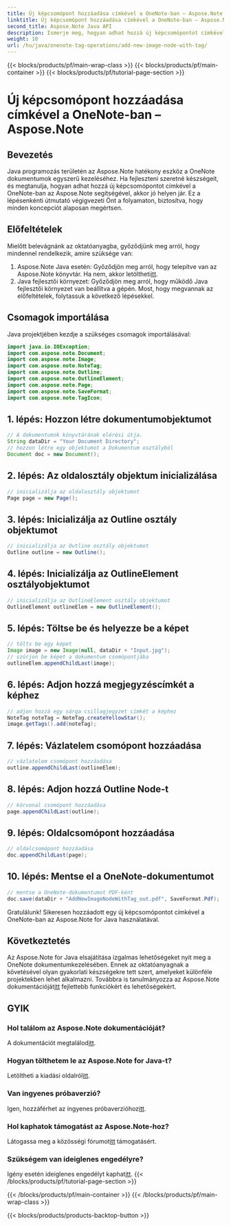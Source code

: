 ```yaml
---
title: Új képcsomópont hozzáadása címkével a OneNote-ban – Aspose.Note
linktitle: Új képcsomópont hozzáadása címkével a OneNote-ban – Aspose.Note
second_title: Aspose.Note Java API
description: Ismerje meg, hogyan adhat hozzá új képcsomópontot címkével a OneNote-ban az Aspose.Note for Java használatával. Fejlessze Java programozási készségeit könnyedén.
weight: 10
url: /hu/java/onenote-tag-operations/add-new-image-node-with-tag/
---
```


{{< blocks/products/pf/main-wrap-class >}}
{{< blocks/products/pf/main-container >}}
{{< blocks/products/pf/tutorial-page-section >}}

# Új képcsomópont hozzáadása címkével a OneNote-ban – Aspose.Note

## Bevezetés
Java programozás területén az Aspose.Note hatékony eszköz a OneNote dokumentumok egyszerű kezeléséhez. Ha fejleszteni szeretné készségeit, és megtanulja, hogyan adhat hozzá új képcsomópontot címkével a OneNote-ban az Aspose.Note segítségével, akkor jó helyen jár. Ez a lépésenkénti útmutató végigvezeti Önt a folyamaton, biztosítva, hogy minden koncepciót alaposan megértsen.
## Előfeltételek
Mielőtt belevágnánk az oktatóanyagba, győződjünk meg arról, hogy mindennel rendelkezik, amire szüksége van:
1.  Aspose.Note Java esetén: Győződjön meg arról, hogy telepítve van az Aspose.Note könyvtár. Ha nem, akkor letöltheti[itt](https://releases.aspose.com/note/java/).
2. Java fejlesztői környezet: Győződjön meg arról, hogy működő Java fejlesztői környezet van beállítva a gépén.
Most, hogy megvannak az előfeltételek, folytassuk a következő lépésekkel.
## Csomagok importálása
Java projektjében kezdje a szükséges csomagok importálásával:
```java
import java.io.IOException;
import com.aspose.note.Document;
import com.aspose.note.Image;
import com.aspose.note.NoteTag;
import com.aspose.note.Outline;
import com.aspose.note.OutlineElement;
import com.aspose.note.Page;
import com.aspose.note.SaveFormat;
import com.aspose.note.TagIcon;
```
## 1. lépés: Hozzon létre dokumentumobjektumot
```java
// A dokumentumok könyvtárának elérési útja.
String dataDir = "Your Document Directory";
// hozzon létre egy objektumot a Dokumentum osztályból
Document doc = new Document();
```
## 2. lépés: Az oldalosztály objektum inicializálása
```java
// inicializálja az oldalosztály objektumot
Page page = new Page();
```
## 3. lépés: Inicializálja az Outline osztály objektumot
```java
// inicializálja az Outline osztály objektumot
Outline outline = new Outline();
```
## 4. lépés: Inicializálja az OutlineElement osztályobjektumot
```java
// inicializálja az OutlineElement osztály objektumot
OutlineElement outlineElem = new OutlineElement();
```
## 5. lépés: Töltse be és helyezze be a képet
```java
// tölts be egy képet
Image image = new Image(null, dataDir + "Input.jpg");
// szúrjon be képet a dokumentum csomópontjába
outlineElem.appendChildLast(image);
```
## 6. lépés: Adjon hozzá megjegyzéscímkét a képhez
```java
// adjon hozzá egy sárga csillagjegyzet címkét a képhez
NoteTag noteTag = NoteTag.createYellowStar();
image.getTags().add(noteTag);
```
## 7. lépés: Vázlatelem csomópont hozzáadása
```java
// vázlatelem csomópont hozzáadása
outline.appendChildLast(outlineElem);
```
## 8. lépés: Adjon hozzá Outline Node-t
```java
// körvonal csomópont hozzáadása
page.appendChildLast(outline);
```
## 9. lépés: Oldalcsomópont hozzáadása
```java
// oldalcsomópont hozzáadása
doc.appendChildLast(page);
```
## 10. lépés: Mentse el a OneNote-dokumentumot
```java
// mentse a OneNote-dokumentumot PDF-ként
doc.save(dataDir + "AddNewImageNodeWithTag_out.pdf", SaveFormat.Pdf);
```
Gratulálunk! Sikeresen hozzáadott egy új képcsomópontot címkével a OneNote-ban az Aspose.Note for Java használatával.
## Következtetés
 Az Aspose.Note for Java elsajátítása izgalmas lehetőségeket nyit meg a OneNote dokumentumkezelésében. Ennek az oktatóanyagnak a követésével olyan gyakorlati készségekre tett szert, amelyeket különféle projektekben lehet alkalmazni. Továbbra is tanulmányozza az Aspose.Note dokumentációját[itt](https://reference.aspose.com/note/java/) fejlettebb funkciókért és lehetőségekért.
## GYIK
### Hol találom az Aspose.Note dokumentációját?
 A dokumentációt megtalálod[itt](https://reference.aspose.com/note/java/).
### Hogyan tölthetem le az Aspose.Note for Java-t?
 Letöltheti a kiadási oldalról[itt](https://releases.aspose.com/note/java/).
### Van ingyenes próbaverzió?
 Igen, hozzáférhet az ingyenes próbaverzióhoz[itt](https://releases.aspose.com/).
### Hol kaphatok támogatást az Aspose.Note-hoz?
 Látogassa meg a közösségi fórumot[itt](https://forum.aspose.com/c/note/28) támogatásért.
### Szükségem van ideiglenes engedélyre?
 Igény esetén ideiglenes engedélyt kaphat[itt](https://purchase.aspose.com/temporary-license/).
{{< /blocks/products/pf/tutorial-page-section >}}

{{< /blocks/products/pf/main-container >}}
{{< /blocks/products/pf/main-wrap-class >}}

{{< blocks/products/products-backtop-button >}}
